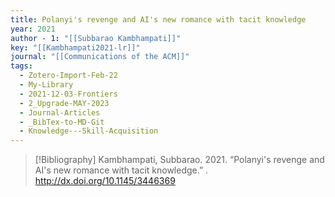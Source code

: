 ```yaml
---
title: Polanyi's revenge and AI's new romance with tacit knowledge
year: 2021
author - 1: "[[Subbarao Kambhampati]]"
key: "[[Kambhampati2021-lr]]"
journal: "[[Communications of the ACM]]"
tags:
  - Zotero-Import-Feb-22
  - My-Library
  - 2021-12-03-Frontiers
  - 2_Upgrade-MAY-2023
  - Journal-Articles
  - _BibTex-to-MD-Git
  - Knowledge---Skill-Acquisition
---
```


> [!Bibliography]
> Kambhampati, Subbarao. 2021. “Polanyi's revenge and AI's new romance with tacit knowledge.” . http://dx.doi.org/10.1145/3446369